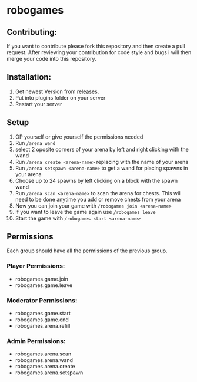 # robogames

## Contributing:
If you want to contribute please fork this repository and then create a pull request. 
After reviewing your contribution for code style and bugs i will then merge your code into this repository.

## Installation:

1. Get newest Version from [releases](https://github.com/roboter5123/robogames/releases).
2. Put into plugins folder on your server
3. Restart your server

## Setup
1. OP yourself or give yourself the permissions needed
2. Run `/arena wand`
3. select 2 oposite corners of your arena by left and right clicking with the wand
4. Run `/arena create <arena-name>` replacing <arena-name> with the name of your arena
5. Run `/arena setspawn <arena-name>` to get a wand for placing spawns in your arena
6. Choose up to 24 spawns by left clicking on a block with the spawn wand
7. Run `/arena scan <arena-name>` to scan the arena for chests. This will need to be done anytime you add or remove chests from your arena
8. Now you can join your game with `/robogames join <arena-name>`
9. If you want to leave the game again use `/robogames leave`
10. Start the game with `/robogames start <arena-name>`

## Permissions
Each group should have all the permissions of the previous group.
### Player Permissions:
- robogames.game.join
- robogames.game.leave

### Moderator Permissions:
- robogames.game.start
- robogames.game.end
- robogames.arena.refill
### Admin Permissions:
- robogames.arena.scan
- robogames.arena.wand
- robogames.arena.create
- robogames.arena.setspawn
